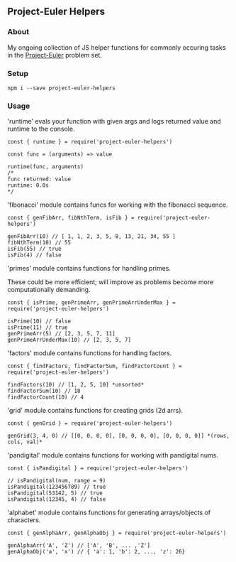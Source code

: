 ## Project-Euler Helpers

### About

My ongoing collection of JS helper functions for commonly occuring tasks in the [Project-Euler](https://projecteuler.net/) problem set. 

### Setup

```
npm i --save project-euler-helpers
```

### Usage

'runtime' evals your function with given args and logs returned value and runtime to the console.
```
const { runtime } = require('project-euler-helpers')

const func = (arguments) => value

runtime(func, arguments) 
/*
func returned: value
runtime: 0.0s
*/
```
'fibonacci' module contains funcs for working with the fibonacci sequence.
```
const { genFibArr, fibNthTerm, isFib } = require('project-euler-helpers')

genFibArr(10) // [ 1, 1, 2, 3, 5, 8, 13, 21, 34, 55 ]
fibNthTerm(10) // 55
isFib(55) // true
isFib(4) // false
```

'primes' module contains functions for handling primes.

These could be more efficient; will improve as problems become more computationally demanding.
```
const { isPrime, genPrimeArr, genPrimeArrUnderMax } = require('project-euler-helpers')

isPrime(10) // false
isPrime(11) // true
genPrimeArr(5) // [2, 3, 5, 7, 11]
genPrimeArrUnderMax(10) // [2, 3, 5, 7]
```
'factors' module contains functions for handling factors.
```
const { findFactors, findFactorSum, findFactorCount } = require('project-euler-helpers')

findFactors(10) // [1, 2, 5, 10] *unsorted*
findFactorSum(10) // 18
findFactorCount(10) // 4
```
'grid' module contains functions for creating grids (2d arrs).
```
const { genGrid } = require('project-euler-helpers')

genGrid(3, 4, 0) // [[0, 0, 0, 0], [0, 0, 0, 0], [0, 0, 0, 0]] *(rows, cols, val)*
```

'pandigital' module contains functions for working with pandigital nums.
```
const { isPandigital } = require('project-euler-helpers')

// isPandigital(num, range = 9)
isPandigital(123456789) // true
isPandigital(53142, 5) // true
isPandigital(12345, 4) // false
```
'alphabet' module contains functions for generating arrays/objects of characters.
```
const { genAlphaArr, genAlphaObj } = require('project-euler-helpers')

genAlphaArr('A', 'Z') // ['A', 'B', ... ,'Z']
genAlphaObj('a', 'x') // { 'a': 1, 'b': 2, ..., 'z': 26}
```
